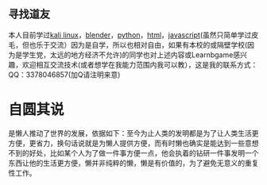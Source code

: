 
## 寻找道友
本人目前学过[kali linux](https://www.kali.org/)，[blender](https://www.blender.org/)，[python](https://www.python.org/)，[html](https://www.w3.org/html/)，[javascript](https://www.javascript.com/)(虽然只简单学过皮毛，但也乐于交流）因为是自学，所以也相对自由，如果有本校的或隔壁学校(因为是学生党，太远的地方经济不允许)的同学也对上述内容或Learnbgame感兴趣，欢迎相互交流技术(或者想学在我能力范围内我可以教），这是我的联系方式：QQ：3378046857(加Q请注明来意)

# 自圆其说

是懒人推动了世界的发展，依据如下：至今为止人类的发明都是为了让人类生活更方便，更省力，换句话说就是为懒人提供方便，而有时懒也确实是能达到一些意想不到的好处，比如某个人为了做一件事方便一点，他会执着的钻研一件事发明一个东西让他的生活更方便，懒并非纯粹的懒，懒是有价值的，为了避免无意义的重复性工作。
